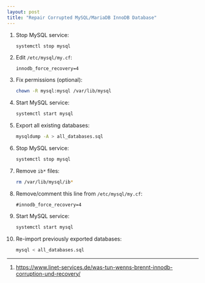 ```yaml
---
layout: post
title: "Repair Corrupted MySQL/MariaDB InnoDB Database"
---
```


1. Stop MySQL service:
   ```bash
   systemctl stop mysql
   ```
2. Edit `/etc/mysql/my.cf`:
   ```
   innodb_force_recovery=4
   ```
3. Fix permissions (optional):
   ```bash
   chown -R mysql:mysql /var/lib/mysql
   ```
4. Start MySQL service:
   ```bash
   systemctl start mysql
   ```
5. Export all existing databases:
   ```bash
   mysqldump -A > all_databases.sql
   ```
6. Stop MySQL service:
   ```bash
   systemctl stop mysql
   ```
7. Remove `ib*` files:
   ```bash
   rm /var/lib/mysql/ib*
   ```
8. Remove/comment this line from `/etc/mysql/my.cf`:
   ```
   #innodb_force_recovery=4
   ```
9. Start MySQL service:
   ```bash
   systemctl start mysql
   ```
10. Re-import previously exported databases:
    ```bash
    mysql < all_databases.sql
    ```

---
1. <https://www.linet-services.de/was-tun-wenns-brennt-innodb-corruption-und-recovery/>
